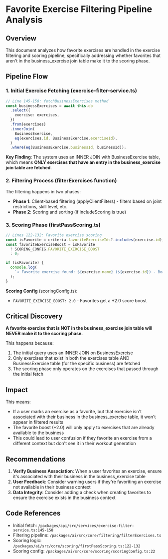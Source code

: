 # Favorite Exercise Filtering Pipeline Analysis

## Overview
This document analyzes how favorite exercises are handled in the exercise filtering and scoring pipeline, specifically addressing whether favorites that aren't in the business_exercise join table make it to the scoring phase.

## Pipeline Flow

### 1. **Initial Exercise Fetching** (exercise-filter-service.ts)
```typescript
// Line 145-158: fetchBusinessExercises method
const businessExercises = await this.db
  .select({
    exercise: exercises,
  })
  .from(exercises)
  .innerJoin(
    BusinessExercise,
    eq(exercises.id, BusinessExercise.exerciseId),
  )
  .where(eq(BusinessExercise.businessId, businessId));
```

**Key Finding**: The system uses an INNER JOIN with BusinessExercise table, which means **ONLY exercises that have an entry in the business_exercise join table are fetched**.

### 2. **Filtering Process** (filterExercises function)
The filtering happens in two phases:
- **Phase 1**: Client-based filtering (applyClientFilters) - filters based on joint restrictions, skill level, etc.
- **Phase 2**: Scoring and sorting (if includeScoring is true)

### 3. **Scoring Phase** (firstPassScoring.ts)
```typescript
// Lines 122-132: Favorite exercise scoring
const isFavorite = criteria.favoriteExerciseIds?.includes(exercise.id);
const favoriteExerciseBoost = isFavorite
  ? SCORING_CONFIG.FAVORITE_EXERCISE_BOOST
  : 0;

if (isFavorite) {
  console.log(
    `⭐ Favorite exercise found: ${exercise.name} (${exercise.id}) - Boost: +${SCORING_CONFIG.FAVORITE_EXERCISE_BOOST}`,
  );
}
```

**Scoring Config** (scoringConfig.ts):
- `FAVORITE_EXERCISE_BOOST: 2.0` - Favorites get a +2.0 score boost

## Critical Discovery

**A favorite exercise that is NOT in the business_exercise join table will NEVER make it to the scoring phase.**

This happens because:
1. The initial query uses an INNER JOIN on BusinessExercise
2. Only exercises that exist in both the exercises table AND BusinessExercise table (for the specific business) are fetched
3. The scoring phase only operates on the exercises that passed through the initial fetch

## Impact

This means:
- If a user marks an exercise as a favorite, but that exercise isn't associated with their business in the business_exercise table, it won't appear in filtered results
- The favorite boost (+2.0) will only apply to exercises that are already available to the business
- This could lead to user confusion if they favorite an exercise from a different context but don't see it in their workout generation

## Recommendations

1. **Verify Business Association**: When a user favorites an exercise, ensure it's associated with their business in the business_exercise table
2. **User Feedback**: Consider warning users if they're favoriting an exercise not available in their business context
3. **Data Integrity**: Consider adding a check when creating favorites to ensure the exercise exists in the business context

## Code References
- Initial fetch: `/packages/api/src/services/exercise-filter-service.ts:145-158`
- Filtering pipeline: `/packages/ai/src/core/filtering/filterExercises.ts`
- Scoring logic: `/packages/ai/src/core/scoring/firstPassScoring.ts:122-132`
- Scoring config: `/packages/ai/src/core/scoring/scoringConfig.ts:22`